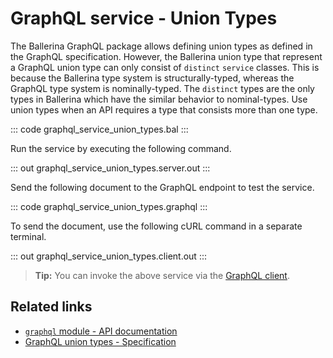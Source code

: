 # GraphQL service - Union Types

The Ballerina GraphQL package allows defining union types as defined in the GraphQL specification. However, the Ballerina union type that represent a GraphQL union type can only consist of `distinct` `service` classes. This is because the Ballerina type system is structurally-typed, whereas the GraphQL type system is nominally-typed. The `distinct` types are the only types in Ballerina which have the similar behavior to nominal-types. Use union types when an API requires a type that consists more than one type.

::: code graphql_service_union_types.bal :::

Run the service by executing the following command.

::: out graphql_service_union_types.server.out :::

Send the following document to the GraphQL endpoint to test the service.

::: code graphql_service_union_types.graphql :::

To send the document, use the following cURL command in a separate terminal.

::: out graphql_service_union_types.client.out :::

>**Tip:** You can invoke the above service via the [GraphQL client](/learn/by-example/graphql-client-query-endpoint/).

## Related links
- [`graphql` module - API documentation](https://lib.ballerina.io/ballerina/graphql/latest)
- [GraphQL union types - Specification](/spec/graphql/#43-unions)
